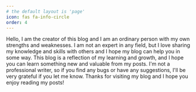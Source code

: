 ```yaml
---
# the default layout is 'page'
icon: fas fa-info-circle
order: 4
---
```


Hello, I am the creator of this blog and I am an ordinary person with my own strengths and weaknesses. I am not an expert in any field, but I love sharing my knowledge and skills with others and I hope my blog can help you in some way. This blog is a reflection of my learning and growth, and I hope you can learn something new and valuable from my posts. I'm not a professional writer, so if you find any bugs or have any suggestions, I'll be very grateful if you let me know. Thanks for visiting my blog and I hope you enjoy reading my posts!
